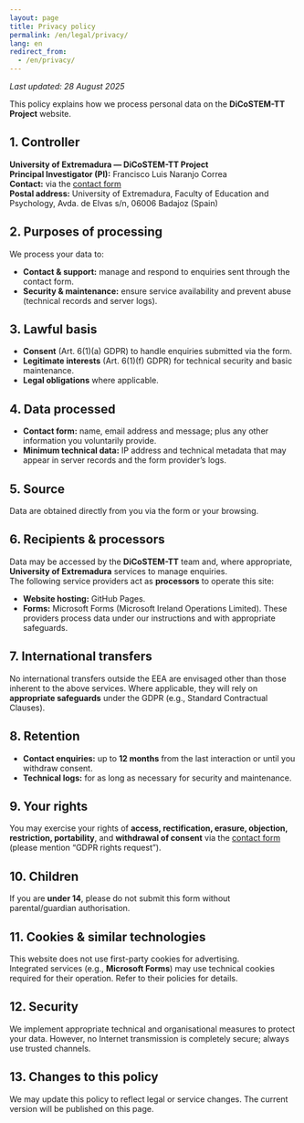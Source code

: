 ```yaml
---
layout: page
title: Privacy policy
permalink: /en/legal/privacy/
lang: en
redirect_from:
  - /en/privacy/
---
```


_Last updated: 28 August 2025_

This policy explains how we process personal data on the **DiCoSTEM-TT Project** website.

## 1. Controller
**University of Extremadura — DiCoSTEM-TT Project**  
**Principal Investigator (PI):** Francisco Luis Naranjo Correa  
**Contact:** via the <a href="{{ '/en/contact/' | relative_url }}">contact form</a>  
**Postal address:** University of Extremadura, Faculty of Education and Psychology, Avda. de Elvas s/n, 06006 Badajoz (Spain)

## 2. Purposes of processing
We process your data to:
- **Contact & support:** manage and respond to enquiries sent through the contact form.
- **Security & maintenance:** ensure service availability and prevent abuse (technical records and server logs).

## 3. Lawful basis
- **Consent** (Art. 6(1)(a) GDPR) to handle enquiries submitted via the form.
- **Legitimate interests** (Art. 6(1)(f) GDPR) for technical security and basic maintenance.
- **Legal obligations** where applicable.

## 4. Data processed
- **Contact form:** name, email address and message; plus any other information you voluntarily provide.
- **Minimum technical data:** IP address and technical metadata that may appear in server records and the form provider’s logs.

## 5. Source
Data are obtained directly from you via the form or your browsing.

## 6. Recipients & processors
Data may be accessed by the **DiCoSTEM-TT** team and, where appropriate, **University of Extremadura** services to manage enquiries.  
The following service providers act as **processors** to operate this site:
- **Website hosting:** GitHub Pages.
- **Forms:** Microsoft Forms (Microsoft Ireland Operations Limited).
These providers process data under our instructions and with appropriate safeguards.

## 7. International transfers
No international transfers outside the EEA are envisaged other than those inherent to the above services. Where applicable, they will rely on **appropriate safeguards** under the GDPR (e.g., Standard Contractual Clauses).

## 8. Retention
- **Contact enquiries:** up to **12 months** from the last interaction or until you withdraw consent.
- **Technical logs:** for as long as necessary for security and maintenance.

## 9. Your rights
You may exercise your rights of **access, rectification, erasure, objection, restriction, portability**, and **withdrawal of consent** via the <a href="{{ '/en/contact/' | relative_url }}">contact form</a> (please mention “GDPR rights request”).

## 10. Children
If you are **under 14**, please do not submit this form without parental/guardian authorisation.

## 11. Cookies & similar technologies
This website does not use first-party cookies for advertising.  
Integrated services (e.g., **Microsoft Forms**) may use technical cookies required for their operation. Refer to their policies for details.

## 12. Security
We implement appropriate technical and organisational measures to protect your data. However, no Internet transmission is completely secure; always use trusted channels.

## 13. Changes to this policy
We may update this policy to reflect legal or service changes. The current version will be published on this page.

